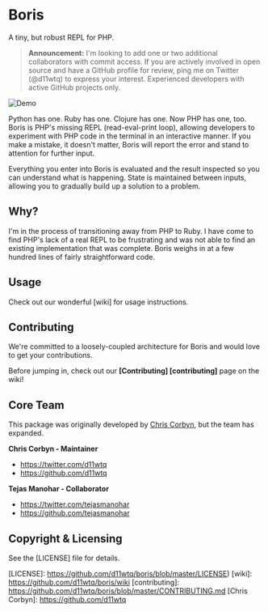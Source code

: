 # Boris

A tiny, but robust REPL for PHP.

> **Announcement:** I'm looking to add one or two additional collaborators with
> commit access. If you are actively involved in open source and have a GitHub
> profile for review, ping me on Twitter (@d11wtq) to express your interest.
> Experienced developers with active GitHub projects only.

![Demo](http://dl.dropbox.com/u/508607/BorisDemo-v4.gif "Quick Demo")

Python has one. Ruby has one. Clojure has one. Now PHP has one, too. Boris is
PHP's missing REPL (read-eval-print loop), allowing developers to experiment
with PHP code in the terminal in an interactive manner.  If you make a mistake,
it doesn't matter, Boris will report the error and stand to attention for
further input.

Everything you enter into Boris is evaluated and the result inspected so you
can understand what is happening.  State is maintained between inputs, allowing
you to gradually build up a solution to a problem.


## Why?

I'm in the process of transitioning away from PHP to Ruby.  I have come to find
PHP's lack of a real REPL to be frustrating and was not able to find an existing
implementation that was complete.  Boris weighs in at a few hundred lines of
fairly straightforward code.


## Usage

Check out our wonderful [wiki] for usage instructions.


## Contributing

We're committed to a loosely-coupled architecture for Boris and would love to get your contributions.

Before jumping in, check out our **[Contributing] [contributing]** page on the wiki!


## Core Team

This package was originally developed by [Chris Corbyn](https://github.com/d11wtq), but the team has expanded.

**Chris Corbyn - Maintainer**

- <https://twitter.com/d11wtq>
- <https://github.com/d11wtq>

**Tejas Manohar - Collaborator**

- <https://twitter.com/tejasmanohar>
- <https://github.com/tejasmanohar>


## Copyright & Licensing

See the [LICENSE] file for details.

[LICENSE]: https://github.com/d11wtq/boris/blob/master/LICENSE)
[wiki]: https://github.com/d11wtq/boris/wiki
[contributing]: https://github.com/d11wtq/boris/blob/master/CONTRIBUTING.md
[Chris Corbyn]: https://github.com/d11wtq
